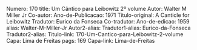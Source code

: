 Numero: 170
title: Um Cântico para Leibowitz 2º volume
Autor: Walter M Miller Jr
Co-autor: 
Ano-de-Publicacao: 1971
Titulo-original: A Canticle for Leibowitz
Tradutor: Eurico da Fonseca
Co-tradutor: 
Ano-de-edicao: 1959
alias: Walter-M-Miller-Jr
Autor2-alias: 
Tradutor1-alias: Eurico-da-Fonseca
Tradutor2-alias: 
Titulo-link: 170-Um-Cantico-para-Leibowitz-2-volume
Capa: Lima de Freitas
pags: 169
Capa-link: Lima-de-Freitas